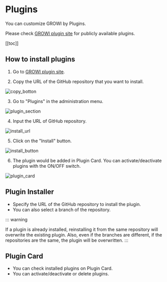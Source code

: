 # Plugins

You can customize GROWI by Plugins.

Please check [GROWI plugin site](https://growi.org/plugins) for publicly available plugins.

[[toc]]

## How to install plugins

1. Go to [GROWI plugin site](https://growi.org/plugins).

2. Copy the URL of the GitHub repository that you want to install.

<img :src="$withBase('/assets/images/en/plugin-1.png')" alt="copy_botton">

3. Go to "Plugins" in the administration menu.

<img :src="$withBase('/assets/images/en/plugin-2.png')" alt="plugin_section">

4. Input the URL of GitHub repository.

<img :src="$withBase('/assets/images/en/plugin-3.png')" alt="install_url">

5. Click on the "Install" button.

<img :src="$withBase('/assets/images/en/plugin-4.png')" alt="install_button">

6. The plugin would be added in Plugin Card. You can activate/deactivate plugins with the ON/OFF switch.

<img :src="$withBase('/assets/images/en/plugin-5.png')" alt="plugin_card">

## Plugin Installer

- Specify the URL of the GitHub repository to install the plugin.
- You can also select a branch of the repository.

::: warning

If a plugin is already installed, reinstalling it from the same repository will overwrite the existing plugin.
Also, even if the branches are different, if the repositories are the same, the plugin will be overwritten.
:::

## Plugin Card

- You can check installed plugins on Plugin Card.
- You can activate/deactivate or delete plugins.
